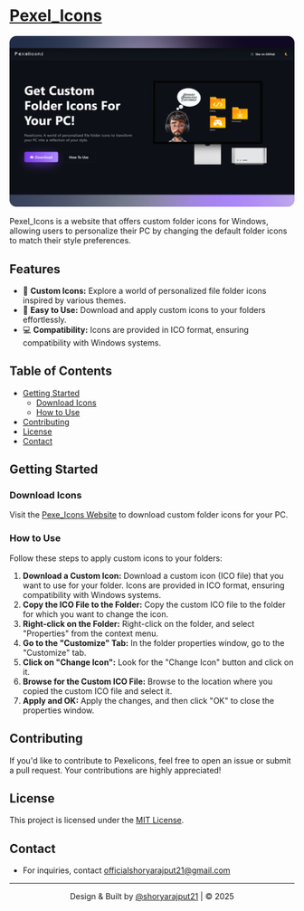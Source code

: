 # <a href="" target="_blank">Pexel_Icons</a>

![Pexelicons Logo](Websitescreenshot.png)

Pexel_Icons is a website that offers custom folder icons for Windows, allowing users to personalize their PC by changing the default folder icons to match their style preferences.

## Features

- 🎨 **Custom Icons:** Explore a world of personalized file folder icons inspired by various themes.
- 🚀 **Easy to Use:** Download and apply custom icons to your folders effortlessly.
- 💻 **Compatibility:** Icons are provided in ICO format, ensuring compatibility with Windows systems.

## Table of Contents

- [Getting Started](#getting-started)
  - [Download Icons](#download-icons)
  - [How to Use](#how-to-use)
- [Contributing](#contributing)
- [License](#license)
- [Contact](#contact)

## Getting Started

### Download Icons

Visit the [Pexe_Icons Website](https://pexel-icons.vercel.app/) to download custom folder icons for your PC.

### How to Use

Follow these steps to apply custom icons to your folders:

1. **Download a Custom Icon:** Download a custom icon (ICO file) that you want to use for your folder. Icons are provided in ICO format, ensuring compatibility with Windows systems.
2. **Copy the ICO File to the Folder:** Copy the custom ICO file to the folder for which you want to change the icon.
3. **Right-click on the Folder:** Right-click on the folder, and select "Properties" from the context menu.
4. **Go to the "Customize" Tab:** In the folder properties window, go to the "Customize" tab.
5. **Click on "Change Icon":** Look for the "Change Icon" button and click on it.
6. **Browse for the Custom ICO File:** Browse to the location where you copied the custom ICO file and select it.
7. **Apply and OK:** Apply the changes, and then click "OK" to close the properties window.

## Contributing

If you'd like to contribute to Pexelicons, feel free to open an issue or submit a pull request. Your contributions are highly appreciated!

## License

This project is licensed under the [MIT License](LICENSE).

## Contact

- For inquiries, contact officialshoryarajput21@gmail.com

---

<p align="center">Design & Built by <a href="https://github.com/shoryarajput21">@shoryarajput21</a> | &copy; 2025</p>

